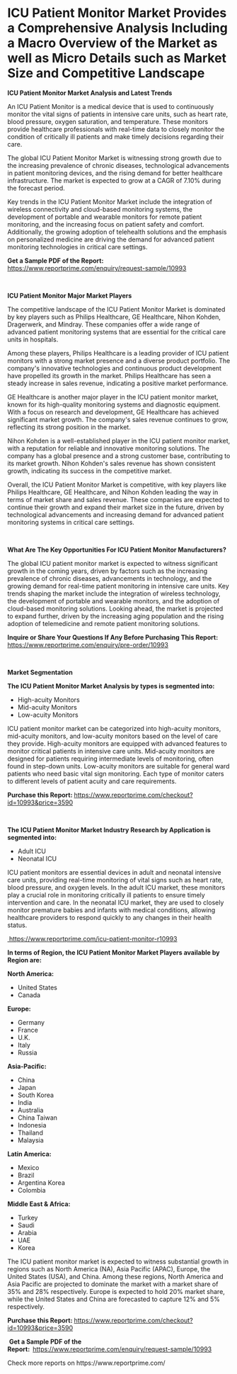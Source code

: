 <p><h1>ICU Patient Monitor Market Provides a Comprehensive Analysis Including a Macro Overview of the Market as well as Micro Details such as Market Size and Competitive Landscape</h1></p><p><strong>ICU Patient Monitor Market Analysis and Latest Trends</strong></p>
<p><p>An ICU Patient Monitor is a medical device that is used to continuously monitor the vital signs of patients in intensive care units, such as heart rate, blood pressure, oxygen saturation, and temperature. These monitors provide healthcare professionals with real-time data to closely monitor the condition of critically ill patients and make timely decisions regarding their care.</p><p>The global ICU Patient Monitor Market is witnessing strong growth due to the increasing prevalence of chronic diseases, technological advancements in patient monitoring devices, and the rising demand for better healthcare infrastructure. The market is expected to grow at a CAGR of 7.10% during the forecast period.</p><p>Key trends in the ICU Patient Monitor Market include the integration of wireless connectivity and cloud-based monitoring systems, the development of portable and wearable monitors for remote patient monitoring, and the increasing focus on patient safety and comfort. Additionally, the growing adoption of telehealth solutions and the emphasis on personalized medicine are driving the demand for advanced patient monitoring technologies in critical care settings.</p></p>
<p><strong>Get a Sample PDF of the Report:&nbsp;</strong> <a href="https://www.reportprime.com/enquiry/request-sample/10993">https://www.reportprime.com/enquiry/request-sample/10993</a></p>
<p>&nbsp;</p>
<p><strong>ICU Patient Monitor Major Market Players</strong></p>
<p><p>The competitive landscape of the ICU Patient Monitor Market is dominated by key players such as Philips Healthcare, GE Healthcare, Nihon Kohden, Dragerwerk, and Mindray. These companies offer a wide range of advanced patient monitoring systems that are essential for the critical care units in hospitals.</p><p>Among these players, Philips Healthcare is a leading provider of ICU patient monitors with a strong market presence and a diverse product portfolio. The company's innovative technologies and continuous product development have propelled its growth in the market. Philips Healthcare has seen a steady increase in sales revenue, indicating a positive market performance. </p><p>GE Healthcare is another major player in the ICU patient monitor market, known for its high-quality monitoring systems and diagnostic equipment. With a focus on research and development, GE Healthcare has achieved significant market growth. The company's sales revenue continues to grow, reflecting its strong position in the market.</p><p>Nihon Kohden is a well-established player in the ICU patient monitor market, with a reputation for reliable and innovative monitoring solutions. The company has a global presence and a strong customer base, contributing to its market growth. Nihon Kohden's sales revenue has shown consistent growth, indicating its success in the competitive market.</p><p>Overall, the ICU Patient Monitor Market is competitive, with key players like Philips Healthcare, GE Healthcare, and Nihon Kohden leading the way in terms of market share and sales revenue. These companies are expected to continue their growth and expand their market size in the future, driven by technological advancements and increasing demand for advanced patient monitoring systems in critical care settings.</p></p>
<p>&nbsp;</p>
<p><strong>What Are The Key Opportunities For ICU Patient Monitor Manufacturers?</strong></p>
<p><p>The global ICU patient monitor market is expected to witness significant growth in the coming years, driven by factors such as the increasing prevalence of chronic diseases, advancements in technology, and the growing demand for real-time patient monitoring in intensive care units. Key trends shaping the market include the integration of wireless technology, the development of portable and wearable monitors, and the adoption of cloud-based monitoring solutions. Looking ahead, the market is projected to expand further, driven by the increasing aging population and the rising adoption of telemedicine and remote patient monitoring solutions.</p></p>
<p><strong>Inquire or Share Your Questions If Any Before Purchasing This Report:</strong> <a href="https://www.reportprime.com/enquiry/pre-order/10993">https://www.reportprime.com/enquiry/pre-order/10993</a></p>
<p>&nbsp;</p>
<p><strong>Market Segmentation</strong></p>
<p><strong>The ICU Patient Monitor Market Analysis by types is segmented into:</strong></p>
<p><ul><li>High-acuity Monitors</li><li>Mid-acuity Monitors</li><li>Low-acuity Monitors</li></ul></p>
<p><p>ICU patient monitor market can be categorized into high-acuity monitors, mid-acuity monitors, and low-acuity monitors based on the level of care they provide. High-acuity monitors are equipped with advanced features to monitor critical patients in intensive care units. Mid-acuity monitors are designed for patients requiring intermediate levels of monitoring, often found in step-down units. Low-acuity monitors are suitable for general ward patients who need basic vital sign monitoring. Each type of monitor caters to different levels of patient acuity and care requirements.</p></p>
<p><strong>Purchase this Report:&nbsp;</strong><a href="https://www.reportprime.com/checkout?id=10993&price=3590">https://www.reportprime.com/checkout?id=10993&price=3590</a></p>
<p>&nbsp;</p>
<p><strong>The ICU Patient Monitor Market Industry Research by Application is segmented into:</strong></p>
<p><ul><li>Adult ICU</li><li>Neonatal ICU</li></ul></p>
<p><p>ICU patient monitors are essential devices in adult and neonatal intensive care units, providing real-time monitoring of vital signs such as heart rate, blood pressure, and oxygen levels. In the adult ICU market, these monitors play a crucial role in monitoring critically ill patients to ensure timely intervention and care. In the neonatal ICU market, they are used to closely monitor premature babies and infants with medical conditions, allowing healthcare providers to respond quickly to any changes in their health status.</p></p>
<p><a href="https://www.reportprime.com/icu-patient-monitor-r10993">&nbsp;https://www.reportprime.com/icu-patient-monitor-r10993</a></p>
<p><strong>In terms of Region, the ICU Patient Monitor Market Players available by Region are:</strong></p>
<p>
    <p> <strong> North America: </strong>
        <ul>
            <li>United States</li>
            <li>Canada</li>
        </ul>
        </p> 
    <p> <strong> Europe: </strong>
        <ul>
            <li>Germany</li>
            <li>France</li>
            <li>U.K.</li>
            <li>Italy</li>
            <li>Russia</li>
        </ul>
        </p> 
    <p> <strong> Asia-Pacific: </strong>
        <ul>
            <li>China</li>
            <li>Japan</li>
            <li>South Korea</li>
            <li>India</li>
            <li>Australia</li>
            <li>China Taiwan</li>
            <li>Indonesia</li>
            <li>Thailand</li>
            <li>Malaysia</li>
        </ul>
        </p> 
    <p> <strong> Latin America: </strong>
        <ul>
            <li>Mexico</li>
            <li>Brazil</li>
            <li>Argentina Korea</li>
            <li>Colombia</li>
        </ul>
        </p> 
    <p> <strong> Middle East & Africa: </strong>
        <ul>
            <li>Turkey</li>
            <li>Saudi</li>
            <li>Arabia</li>
            <li>UAE</li>
            <li>Korea</li>
        </ul>
    </p>
    </p>
<p><p>The ICU patient monitor market is expected to witness substantial growth in regions such as North America (NA), Asia Pacific (APAC), Europe, the United States (USA), and China. Among these regions, North America and Asia Pacific are projected to dominate the market with a market share of 35% and 28% respectively. Europe is expected to hold 20% market share, while the United States and China are forecasted to capture 12% and 5% respectively.</p></p>
<p><strong>Purchase this Report: </strong><a href="https://www.reportprime.com/checkout?id=10993&price=3590">https://www.reportprime.com/checkout?id=10993&price=3590</a></p>
<p>&nbsp;<strong>Get a Sample PDF of the Report:&nbsp;&nbsp;</strong><a href="https://www.reportprime.com/enquiry/request-sample/10993">https://www.reportprime.com/enquiry/request-sample/10993</a></p>
<p><strong></strong></p>
<p>Check more reports on https://www.reportprime.com/</p>